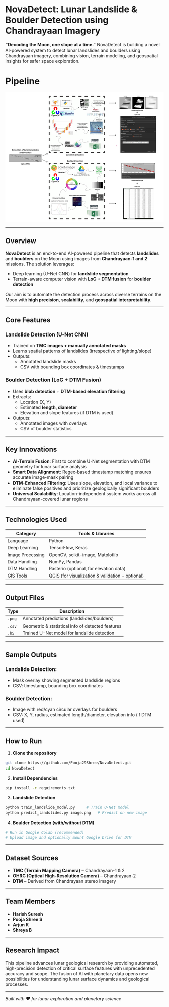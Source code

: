 #  NovaDetect: Lunar Landslide & Boulder Detection using Chandrayaan Imagery
**"Decoding the Moon, one slope at a time."** NovaDetect is building a novel AI-powered system to detect lunar landslides and boulders using Chandrayaan imagery, combining vision, terrain modeling, and geospatial insights for safer space exploration.

#  Pipeline
![Pipeline](NovaDetect.png)

---

##  Overview

**NovaDetect** is an end-to-end AI-powered pipeline that detects **landslides** and **boulders** on the Moon using images from **Chandrayaan-1 and 2** missions. The solution leverages:

-  Deep learning (U-Net CNN) for **landslide segmentation**
-  Terrain-aware computer vision with **LoG + DTM fusion** for **boulder detection**

Our aim is to automate the detection process across diverse terrains on the Moon with **high precision**, **scalability**, and **geospatial interpretability**.

---

##  Core Features

###  Landslide Detection (U-Net CNN)
- Trained on **TMC images + manually annotated masks**
- Learns spatial patterns of landslides (irrespective of lighting/slope)
- Outputs: 
  - Annotated landslide masks
  - CSV with bounding box coordinates & timestamps

###  Boulder Detection (LoG + DTM Fusion)
- Uses **blob detection** + **DTM-based elevation filtering**
- Extracts:
  - Location (X, Y)
  - Estimated **length, diameter**
  - Elevation and slope features (if DTM is used)
- Outputs:
  - Annotated images with overlays
  - CSV of boulder statistics

---

##  Key Innovations

- **AI-Terrain Fusion**: First to combine U-Net segmentation with DTM geometry for lunar surface analysis
- **Smart Data Alignment**: Regex-based timestamp matching ensures accurate image-mask pairing
- **DTM-Enhanced Filtering**: Uses slope, elevation, and local variance to eliminate false positives and prioritize geologically significant boulders
- **Universal Scalability**: Location-independent system works across all Chandrayaan-covered lunar regions

---

##  Technologies Used

| Category          | Tools & Libraries                                  |
|-------------------|---------------------------------------------------|
| Language          | Python                                            |
| Deep Learning     | TensorFlow, Keras                                 |
| Image Processing  | OpenCV, scikit-image, Matplotlib                  |
| Data Handling     | NumPy, Pandas                                     |
| DTM Handling      | Rasterio (optional, for elevation data)           |
| GIS Tools         | QGIS (for visualization & validation - optional)  |

---

##  Output Files

| Type        | Description                                           |
|-------------|-------------------------------------------------------|
| `.png`      | Annotated predictions (landslides/boulders)           |
| `.csv`      | Geometric & statistical info of detected features     |
| `.h5`       | Trained U-Net model for landslide detection           |

---

##  Sample Outputs

###  Landslide Detection:
- Mask overlay showing segmented landslide regions
- CSV: timestamp, bounding box coordinates

###  Boulder Detection:
- Image with red/cyan circular overlays for boulders
- CSV: X, Y, radius, estimated length/diameter, elevation info (if DTM used)

---

##  How to Run

1. **Clone the repository**
```bash
git clone https://github.com/Pooja29Shree/NovaDetect.git
cd NovaDetect

```

2. **Install Dependencies**
```bash
pip install -r requirements.txt
```

3. **Landslide Detection**
```bash
python train_landslide_model.py     # Train U-Net model
python predict_landslides.py image.png   # Predict on new image
```

4. **Boulder Detection (with/without DTM)**
```bash
# Run in Google Colab (recommended)
# Upload image and optionally mount Google Drive for DTM
```

---

##  Dataset Sources

- **TMC (Terrain Mapping Camera)** – Chandrayaan-1 & 2
- **OHRC (Optical High-Resolution Camera)** – Chandrayaan-2
- **DTM** – Derived from Chandrayaan stereo imagery

---

##  Team Members

- **Harish Suresh**
- **Pooja Shree S** 
- **Arjun K**
- **Shreya B**

---

##  Research Impact

This pipeline advances lunar geological research by providing automated, high-precision detection of critical surface features with unprecedented accuracy and scope. The fusion of AI with planetary data opens new possibilities for understanding lunar surface dynamics and geological processes.

---

*Built with ❤️ for lunar exploration and planetary science*
